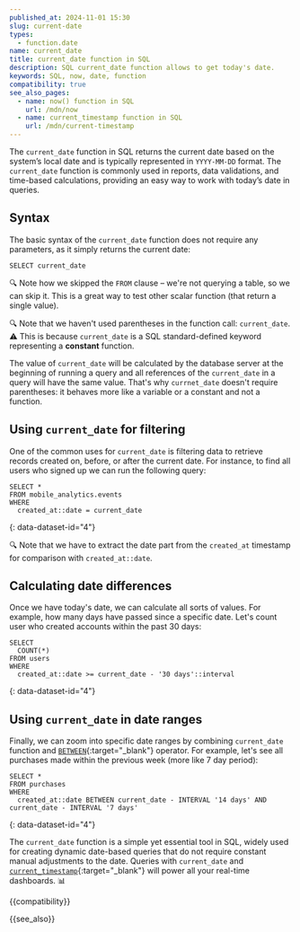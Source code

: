 ```yaml
---
published_at: 2024-11-01 15:30
slug: current-date
types:
  - function.date
name: current_date
title: current_date function in SQL
description: SQL current_date function allows to get today's date.
keywords: SQL, now, date, function
compatibility: true
see_also_pages:
  - name: now() function in SQL
    url: /mdn/now
  - name: current_timestamp function in SQL
    url: /mdn/current-timestamp
---
```


The `current_date` function in SQL returns the current date based on the system’s local date and is typically represented in `YYYY-MM-DD` format. The `current_date` function is commonly used in reports, data validations, and time-based calculations, providing an easy way to work with today’s date in queries.

## Syntax

The basic syntax of the `current_date` function does not require any parameters, as it simply returns the current date:

~~~pgsql
SELECT current_date
~~~

:mag: Note how we skipped the `FROM` clause – we're not querying a table, so we can skip it. This is a great way to test other scalar function (that return a single value).

:mag: Note that we haven't used parentheses in the function call: `current_date`. :warning: This is because `current_date` is a SQL standard-defined keyword representing a **constant** function.

The value of `current_date` will be calculated by the database server at the beginning of running a query and all references of the `current_date` in a query will have the same value. That's why `currnet_date` doesn't require parentheses: it behaves more like a variable or a constant and not a function.

## Using `current_date` for filtering

One of the common uses for `current_date` is filtering data to retrieve records created on, before, or after the current date. For instance, to find all users who signed up we can run the following query:

~~~pgsql
SELECT *
FROM mobile_analytics.events
WHERE
  created_at::date = current_date
~~~
{: data-dataset-id="4"}

:mag: Note that we have to extract the date part from the `created_at` timestamp for comparison with `created_at::date`.

## Calculating date differences

Once we have today's date, we can calculate all sorts of values. For example, how many days have passed since a specific date. Let's count user who created accounts within the past 30 days:

~~~pgsql
SELECT
  COUNT(*)
FROM users
WHERE
  created_at::date >= current_date - '30 days'::interval
~~~
{: data-dataset-id="4"}

## Using `current_date` in date ranges

Finally, we can zoom into specific date ranges by combining `current_date` function and [`BETWEEN`](/mdn/between){:target="_blank"} operator. For example, let's see all purchases made within the previous week (more like 7 day period):

~~~pgsql
SELECT *
FROM purchases
WHERE
  created_at::date BETWEEN current_date - INTERVAL '14 days' AND current_date - INTERVAL '7 days'
~~~
{: data-dataset-id="4"}

The `current_date` function is a simple yet essential tool in SQL, widely used for creating dynamic date-based queries that do not require constant manual adjustments to the date. Queries with `current_date` and [`current_timestamp`](/mdn/current-timestamp){:target="_blank"} will power all your real-time dashboards. :bar_chart:

{{compatibility}}

{{see_also}}
